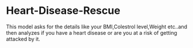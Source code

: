 # Heart-Disease-Rescue
This model asks for the details like your BMI,Colestrol level,Weight etc..and then analyzes if you have a heart disease or are you at a risk of getting attacked by it.
